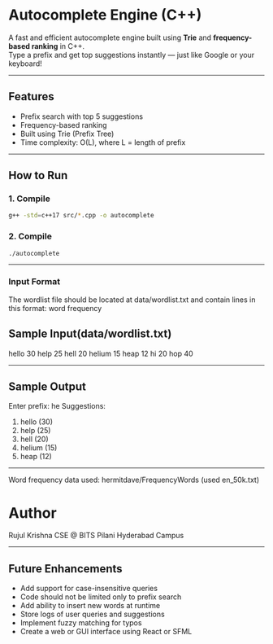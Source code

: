 # Autocomplete Engine (C++)

A fast and efficient autocomplete engine built using **Trie** and **frequency-based ranking** in C++.  
Type a prefix and get top suggestions instantly — just like Google or your keyboard!

---

## Features
- Prefix search with top 5 suggestions
- Frequency-based ranking
- Built using Trie (Prefix Tree)
- Time complexity: O(L), where L = length of prefix

---

## How to Run

### 1. Compile
```bash
g++ -std=c++17 src/*.cpp -o autocomplete
```

### 2. Compile
```bash
./autocomplete
```
---

### Input Format
The wordlist file should be located at data/wordlist.txt and contain lines in this format: word frequency

## Sample Input(data/wordlist.txt)
hello 30
help 25
hell 20
helium 15
heap 12
hi 20
hop 40

---

## Sample Output
Enter prefix: he
Suggestions:
1. hello (30)
2. help (25)
3. hell (20)
4. helium (15)
5. heap (12)

---

Word frequency data used:
hermitdave/FrequencyWords (used en_50k.txt)

# Author
Rujul Krishna
CSE @ BITS Pilani Hyderabad Campus

---

## Future Enhancements

- Add support for case-insensitive queries
- Code should not be limited only to prefix search
- Add ability to insert new words at runtime  
- Store logs of user queries and suggestions  
- Implement fuzzy matching for typos  
- Create a web or GUI interface using React or SFML  

